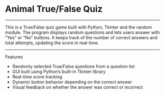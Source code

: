 # Animal True/False Quiz
____________________________________

This is a True/False quiz game built with Python, Tkinter and the random module. The program displays random questions and lets users answer with "Yes" or "No" buttons. It keeps track of the number of correct answers and total attempts, updating the score in real-time. 

________

Features 

* Randomly selected True/False questions from a question list
* GUI built using Python’s built-in Tkinter library
* Real-time score tracking
* Dynamic button behavior depending on the correct answer
* Visual feedback on whether the answer was correct or incorrect


